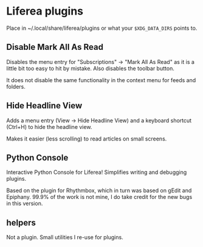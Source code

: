 # Liferea plugins #
Place in ~/.local/share/liferea/plugins or what your `$XDG_DATA_DIRS`
points to.

##  Disable Mark All As Read ##
Disables the menu entry for "Subscriptions" &rarr; "Mark All As Read"
as it is a little bit too easy to hit by mistake. Also disables the
toolbar button.

It does not disable the same functionality in the context menu for
feeds and folders.

##  Hide Headline View ##
Adds a menu entry (View &rarr; Hide Headline View) and a keyboard shortcut
(Ctrl+H) to hide the headline view. 

Makes it easier (less scrolling) to read articles on small screens.

##  Python Console ##
Interactive Python Console for Liferea! Simplifies writing and
debugging plugins. 

Based on the plugin for Rhythmbox, which in turn was based on gEdit and
Epiphany. 99.9% of the work is not mine, I do take credit for the new
bugs in this version.

## helpers ##
Not a plugin. Small utilities I re-use for plugins.
